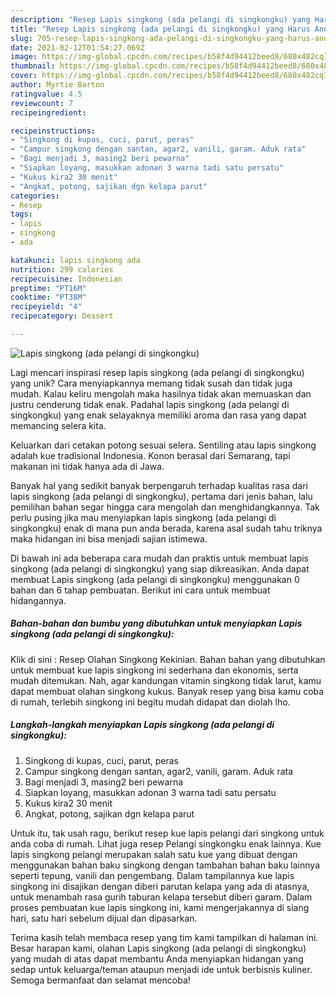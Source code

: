 ```yaml
---
description: "Resep Lapis singkong (ada pelangi di singkongku) yang Harus Anda Coba"
title: "Resep Lapis singkong (ada pelangi di singkongku) yang Harus Anda Coba"
slug: 705-resep-lapis-singkong-ada-pelangi-di-singkongku-yang-harus-anda-coba
date: 2021-02-12T01:54:27.069Z
image: https://img-global.cpcdn.com/recipes/b58f4d94412beed8/680x482cq70/lapis-singkong-ada-pelangi-di-singkongku-foto-resep-utama.jpg
thumbnail: https://img-global.cpcdn.com/recipes/b58f4d94412beed8/680x482cq70/lapis-singkong-ada-pelangi-di-singkongku-foto-resep-utama.jpg
cover: https://img-global.cpcdn.com/recipes/b58f4d94412beed8/680x482cq70/lapis-singkong-ada-pelangi-di-singkongku-foto-resep-utama.jpg
author: Myrtie Barton
ratingvalue: 4.5
reviewcount: 7
recipeingredient:

recipeinstructions:
- "Singkong di kupas, cuci, parut, peras"
- "Campur singkong dengan santan, agar2, vanili, garam. Aduk rata"
- "Bagi menjadi 3, masing2 beri pewarna"
- "Siapkan loyang, masukkan adonan 3 warna tadi satu persatu"
- "Kukus kira2 30 menit"
- "Angkat, potong, sajikan dgn kelapa parut"
categories:
- Resep
tags:
- lapis
- singkong
- ada

katakunci: lapis singkong ada 
nutrition: 299 calories
recipecuisine: Indonesian
preptime: "PT16M"
cooktime: "PT38M"
recipeyield: "4"
recipecategory: Dessert

---
```



![Lapis singkong (ada pelangi di singkongku)](https://img-global.cpcdn.com/recipes/b58f4d94412beed8/680x482cq70/lapis-singkong-ada-pelangi-di-singkongku-foto-resep-utama.jpg)

Lagi mencari inspirasi resep lapis singkong (ada pelangi di singkongku) yang unik? Cara menyiapkannya memang tidak susah dan tidak juga mudah. Kalau keliru mengolah maka hasilnya tidak akan memuaskan dan justru cenderung tidak enak. Padahal lapis singkong (ada pelangi di singkongku) yang enak selayaknya memiliki aroma dan rasa yang dapat memancing selera kita.

Keluarkan dari cetakan potong sesuai selera. Sentiling atau lapis singkong adalah kue tradisional Indonesia. Konon berasal dari Semarang, tapi makanan ini tidak hanya ada di Jawa.

Banyak hal yang sedikit banyak berpengaruh terhadap kualitas rasa dari lapis singkong (ada pelangi di singkongku), pertama dari jenis bahan, lalu pemilihan bahan segar hingga cara mengolah dan menghidangkannya. Tak perlu pusing jika mau menyiapkan lapis singkong (ada pelangi di singkongku) enak di mana pun anda berada, karena asal sudah tahu triknya maka hidangan ini bisa menjadi sajian istimewa.


Di bawah ini ada beberapa cara mudah dan praktis untuk membuat lapis singkong (ada pelangi di singkongku) yang siap dikreasikan. Anda dapat membuat Lapis singkong (ada pelangi di singkongku) menggunakan 0 bahan dan 6 tahap pembuatan. Berikut ini cara untuk membuat hidangannya.

<!--inarticleads1-->

##### Bahan-bahan dan bumbu yang dibutuhkan untuk menyiapkan Lapis singkong (ada pelangi di singkongku):



Klik di sini : Resep Olahan Singkong Kekinian. Bahan bahan yang dibutuhkan untuk membuat kue lapis singkong ini sederhana dan ekonomis, serta mudah ditemukan. Nah, agar kandungan vitamin singkong tidak larut, kamu dapat membuat olahan singkong kukus. Banyak resep yang bisa kamu coba di rumah, terlebih singkong ini begitu mudah didapat dan diolah lho. 

<!--inarticleads2-->

##### Langkah-langkah menyiapkan Lapis singkong (ada pelangi di singkongku):

1. Singkong di kupas, cuci, parut, peras
1. Campur singkong dengan santan, agar2, vanili, garam. Aduk rata
1. Bagi menjadi 3, masing2 beri pewarna
1. Siapkan loyang, masukkan adonan 3 warna tadi satu persatu
1. Kukus kira2 30 menit
1. Angkat, potong, sajikan dgn kelapa parut


Untuk itu, tak usah ragu, berikut resep kue lapis pelangi dari singkong untuk anda coba di rumah. Lihat juga resep Pelangi singkongku enak lainnya. Kue lapis singkong pelangi merupakan salah satu kue yang dibuat dengan menggunakan bahan baku singkong dengan tambahan bahan baku lainnya seperti tepung, vanili dan pengembang. Dalam tampilannya kue lapis singkong ini disajikan dengan diberi parutan kelapa yang ada di atasnya, untuk menambah rasa gurih taburan kelapa tersebut diberi garam. Dalam proses pembuatan kue lapis singkong ini, kami mengerjakannya di siang hari, satu hari sebelum dijual dan dipasarkan. 

Terima kasih telah membaca resep yang tim kami tampilkan di halaman ini. Besar harapan kami, olahan Lapis singkong (ada pelangi di singkongku) yang mudah di atas dapat membantu Anda menyiapkan hidangan yang sedap untuk keluarga/teman ataupun menjadi ide untuk berbisnis kuliner. Semoga bermanfaat dan selamat mencoba!
